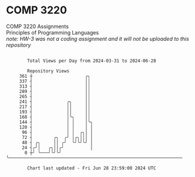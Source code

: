 # COMP 3220
COMP 3220 Assignments  
Principles of Programming Languages  
*note: HW-3 was not a coding assignment and it will not be uploaded to this repository*  

```

        Total Views per Day from 2024-03-31 to 2024-06-28

        Repository Views
     361 ┼                    ╭╮
     337 ┤                    ││
     313 ┤                    ││
     289 ┤                    ││
     265 ┤                    ││
     241 ┤             ╭╮     ││
     217 ┤             ││     ││
     193 ┤             ││     ││
     168 ┤             │╰╮    ││
     144 ┤             │ │    │╰╮
     120 ┤             │ │    │ │
      96 ┤             │ │  ╭╮│ │
      72 ┤        ╭╮  ╭╯ │╭╮│││ │
      48 ┤ ╭╮     ││ ╭╯  ╰╯╰╯╰╯ │
      24 ┤╭╯│   ╭╮││╭╯          │
       0 ┼╯ ╰───╯╰╯╰╯           ╰──────────────────────────────────────────────────────────────────

        Chart last updated - Fri Jun 28 23:59:00 2024 UTC
        
```
